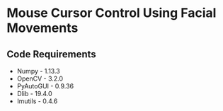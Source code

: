 # Mouse Cursor Control Using Facial Movements

## Code Requirements
* Numpy - 1.13.3
* OpenCV - 3.2.0
* PyAutoGUI - 0.9.36
* Dlib - 19.4.0
* Imutils - 0.4.6
